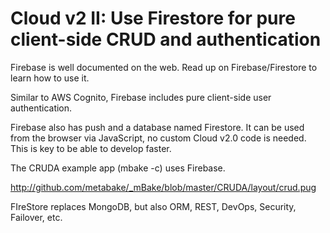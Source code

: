 
# Cloud v2 II: Use Firestore for pure client-side CRUD and authentication

Firebase is well documented on the web. Read up on Firebase/Firestore to learn how to use it.

Similar to AWS Cognito, Firebase includes pure client-side user authentication.

Firebase also has push and a database named Firestore.
It can be used from the browser via JavaScript, no custom Cloud v2.0 code is needed. This is key to be able to develop faster.

The CRUDA example app (mbake -c) uses Firebase.

http://github.com/metabake/_mBake/blob/master/CRUDA/layout/crud.pug

FIreStore replaces MongoDB, but also ORM, REST, DevOps, Security, Failover, etc.


